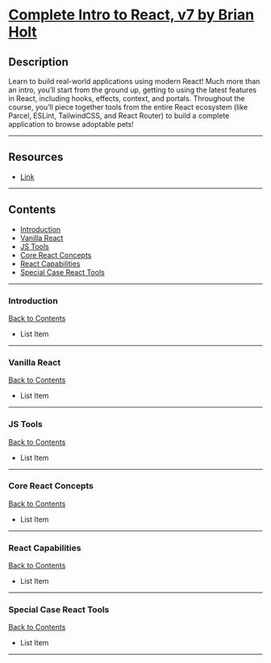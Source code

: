 # [Complete Intro to React, v7 by Brian Holt](https://frontendmasters.com/courses/complete-react-v7/)

## Description

Learn to build real-world applications using modern React! Much more than an intro, you’ll start from the ground up, getting to using the latest features in React, including hooks, effects, context, and portals. Throughout the course, you’ll piece together tools from the entire React ecosystem (like Parcel, ESLint, TailwindCSS, and React Router) to build a complete application to browse adoptable pets!

---

## Resources

- [Link](https://btholt.github.io/complete-intro-to-react-v7/)

---

## Contents

- [Introduction](#introduction)
- [Vanilla React](#vanilla-react)
- [JS Tools](#js-tools)
- [Core React Concepts](#core-react-concepts)
- [React Capabilities](#react-capabilities)
- [Special Case React Tools](#special-case-react-tools)

---

### <span id="introduction">Introduction</span>

[Back to Contents](#contents)

- List Item

---

### <span id="vanilla-react">Vanilla React</span>

[Back to Contents](#contents)

- List Item

---

### <span id="js-tools">JS Tools</span>

[Back to Contents](#contents)

- List Item

---

### <span id="core-react-concepts">Core React Concepts</span>

[Back to Contents](#contents)

- List Item

---

### <span id="react-capabilities">React Capabilities</span>

[Back to Contents](#contents)

- List Item

---

### <span id="special-case-react-tools">Special Case React Tools</span>

[Back to Contents](#contents)

- List Item

---
